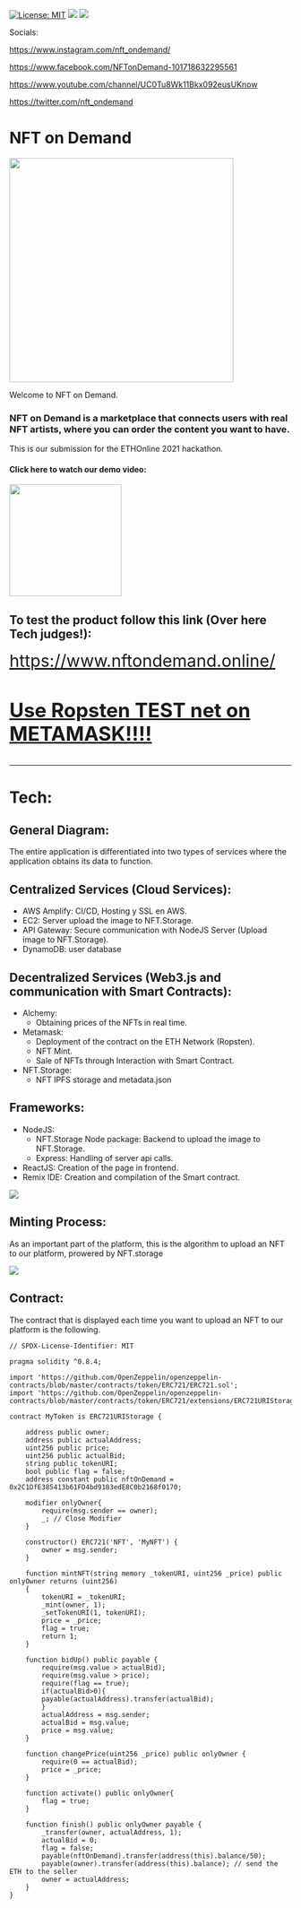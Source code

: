 [![License: MIT](https://img.shields.io/badge/License-MIT-yellow.svg)](https://opensource.org/licenses/MIT) [<img src="https://img.shields.io/badge/View-Website-blue">](https://main.d3cj520d113l13.amplifyapp.com/) [<img src="https://img.shields.io/badge/View-Video-red">](https://www.youtube.com/watch?v=gZgIMtrvhg0)

Socials:

https://www.instagram.com/nft_ondemand/

https://www.facebook.com/NFTonDemand-101718632295561

https://www.youtube.com/channel/UC0Tu8Wk11Bkx092eusUKnow

https://twitter.com/nft_ondemand


# NFT on Demand

<img src="https://i.ibb.co/4mvnbNH/on5.png" width="400">
 
Welcome to NFT on Demand.

### NFT on Demand is a marketplace that connects users with real NFT artists, where you can order the content you want to have.

This is our submission for the ETHOnline 2021 hackathon.

#### Click here to watch our demo video:

[<img src="https://raw.githubusercontent.com/altaga/SCUP-WWAC/master/Images/click-here-button.png" width=200>](https://www.youtube.com/watch?v=gZgIMtrvhg0)

## To test the product follow this link (Over here Tech judges!):
<a href="https://www.nftondemand.online/" target="_blank" style="font-size:30px;">
https://www.nftondemand.online/
	
### Use Ropsten TEST net on METAMASK!!!!
</a>
<hr>

# Tech:

## General Diagram:
The entire application is differentiated into two types of services where the application obtains its data to function.

## Centralized Services (Cloud Services):

- AWS Amplify: CI/CD, Hosting y SSL en AWS.
- EC2: Server upload the image to NFT.Storage.
- API Gateway: Secure communication with NodeJS Server (Upload image to NFT.Storage).
- DynamoDB: user database

## Decentralized Services (Web3.js and communication with Smart Contracts):

- Alchemy:
	- Obtaining prices of the NFTs in real time.
- Metamask:
	- Deployment of the contract on the ETH Network (Ropsten).
	- NFT Mint.
	- Sale of NFTs through Interaction with Smart Contract.
- NFT.Storage:
 	- NFT IPFS storage and metadata.json

## Frameworks:

- NodeJS: 
	- NFT.Storage Node package: Backend to upload the image to NFT.Storage.
	- Express: Handling of server api calls.
- ReactJS: Creation of the page in frontend.
- Remix IDE: Creation and compilation of the Smart contract.

<img src="./Images/diagram.png">

## Minting Process:

As an important part of the platform, this is the algorithm to upload an NFT to our platform, prowered by NFT.storage

<img src="./Images/diagram2.png">

## Contract:

The contract that is displayed each time you want to upload an NFT to our platform is the following.

    // SPDX-License-Identifier: MIT

    pragma solidity ^0.8.4;

    import 'https://github.com/OpenZeppelin/openzeppelin-contracts/blob/master/contracts/token/ERC721/ERC721.sol';
    import 'https://github.com/OpenZeppelin/openzeppelin-contracts/blob/master/contracts/token/ERC721/extensions/ERC721URIStorage.sol';

    contract MyToken is ERC721URIStorage {
        
        address public owner;
        address public actualAddress;
        uint256 public price;
        uint256 public actualBid;
        string public tokenURI;
        bool public flag = false;
        address constant public nftOnDemand = 0x2C1DfE385413b61FD4bd9183edE8C0b2168f0170;
        
        modifier onlyOwner{
            require(msg.sender == owner);
            _; // Close Modifier
        }
        
        constructor() ERC721('NFT', 'MyNFT') {
            owner = msg.sender;
        }
        
        function mintNFT(string memory _tokenURI, uint256 _price) public onlyOwner returns (uint256)
        {
            tokenURI = _tokenURI;
            _mint(owner, 1);
            _setTokenURI(1, tokenURI);
            price = _price;
            flag = true;
            return 1;
        }
        
        function bidUp() public payable {
            require(msg.value > actualBid);
            require(msg.value > price);
            require(flag == true);
            if(actualBid>0){
            payable(actualAddress).transfer(actualBid);  
            }
            actualAddress = msg.sender;
            actualBid = msg.value;
            price = msg.value;
        }
        
        function changePrice(uint256 _price) public onlyOwner {
            require(0 == actualBid);
            price = _price;
        }
        
        function activate() public onlyOwner{
            flag = true;
        }
        
        function finish() public onlyOwner payable {
            _transfer(owner, actualAddress, 1);
            actualBid = 0;
            flag = false;
            payable(nftOnDemand).transfer(address(this).balance/50);
            payable(owner).transfer(address(this).balance); // send the ETH to the seller
            owner = actualAddress;
        }
    }
